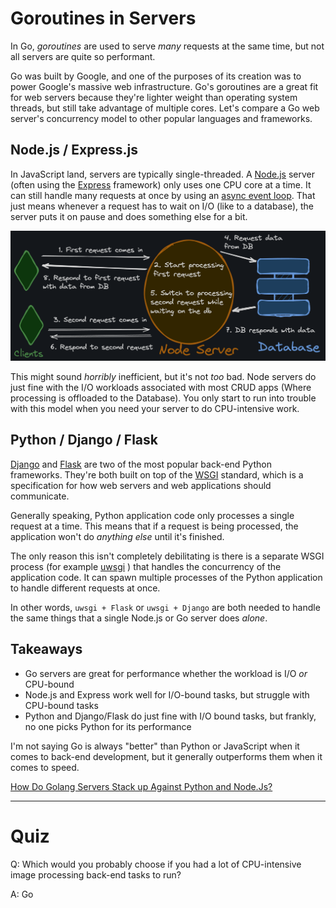 # Goroutines in Servers

In Go, _goroutines_ are used to serve _many_ requests at the same time, but not all servers are quite so performant.

Go was built by Google, and one of the purposes of its creation was to power Google's massive web infrastructure. Go's goroutines are a great fit for web servers because they're lighter weight than operating system threads, but still take advantage of multiple cores. Let's compare a Go web server's concurrency model to other popular languages and frameworks.

## Node.js / Express.js

In JavaScript land, servers are typically single-threaded. A [Node.js](https://nodejs.org/en/) server (often using the [Express](https://expressjs.com/) framework) only uses one CPU core at a time. It can still handle many requests at once by using an [async event loop](https://developer.mozilla.org/en-US/docs/Web/JavaScript/Event_loop). That just means whenever a request has to wait on I/O (like to a database), the server puts it on pause and does something else for a bit.

![Node.js Server](node-server.png)

This might sound _horribly_ inefficient, but it's not _too_ bad. Node servers do just fine with the I/O workloads associated with most CRUD apps (Where processing is offloaded to the Database). You only start to run into trouble with this model when you need your server to do CPU-intensive work.

## Python / Django / Flask

[Django](https://www.djangoproject.com/) and [Flask](https://flask.palletsprojects.com/en/2.2.x/) are two of the most popular back-end Python frameworks. They're both built on top of the [WSGI](https://wsgi.readthedocs.io/en/latest/what.html) standard, which is a specification for how web servers and web applications should communicate.

Generally speaking, Python application code only processes a single request at a time. This means that if a request is being processed, the application won't do _anything else_ until it's finished.

The only reason this isn't completely debilitating is there is a separate WSGI process (for example [uwsgi](https://uwsgi-docs.readthedocs.io/en/latest/) ) that handles the concurrency of the application code. It can spawn multiple processes of the Python application to handle different requests at once.

In other words, `uwsgi + Flask` or `uwsgi + Django` are both needed to handle the same things that a single Node.js or Go server does _alone_.

## Takeaways

- Go servers are great for performance whether the workload is I/O _or_ CPU-bound
- Node.js and Express work well for I/O-bound tasks, but struggle with CPU-bound tasks
- Python and Django/Flask do just fine with I/O bound tasks, but frankly, no one picks Python for its performance

I'm not saying Go is always "better" than Python or JavaScript when it comes to back-end development, but it generally outperforms them when it comes to speed.

[How Do Golang Servers Stack up Against Python and Node.Js?](https://www.youtube.com/watch?v=Z-fBpdwy5aA)

---

# Quiz

Q: Which would you probably choose if you had a lot of CPU-intensive image processing back-end tasks to run?

A: Go
